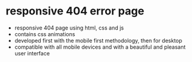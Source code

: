 # responsive 404 error page

- responsive 404 page using html, css and js
- contains css animations
- developed first with the mobile first methodology, then for desktop
- compatible with all mobile devices and with a beautiful and pleasant user interface